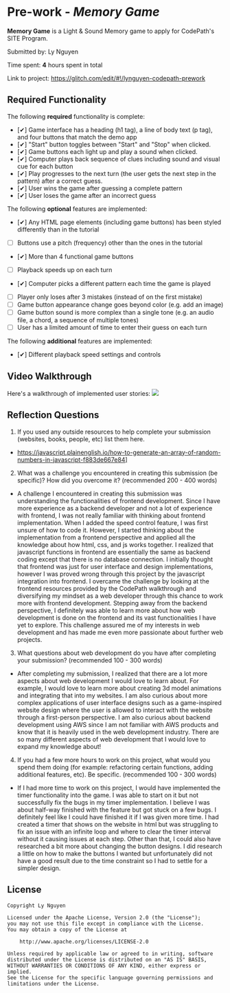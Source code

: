 # Pre-work - _Memory Game_

**Memory Game** is a Light & Sound Memory game to apply for CodePath's SITE Program.

Submitted by: Ly Nguyen

Time spent: **4** hours spent in total

Link to project: https://glitch.com/edit/#!/lynguyen-codepath-prework

## Required Functionality

The following **required** functionality is complete:

- [✔] Game interface has a heading (h1 tag), a line of body text (p tag), and four buttons that match the demo app
- [✔] "Start" button toggles between "Start" and "Stop" when clicked.
- [✔] Game buttons each light up and play a sound when clicked.
- [✔] Computer plays back sequence of clues including sound and visual cue for each button
- [✔] Play progresses to the next turn (the user gets the next step in the pattern) after a correct guess.
- [✔] User wins the game after guessing a complete pattern
- [✔] User loses the game after an incorrect guess

The following **optional** features are implemented:

- [✔] Any HTML page elements (including game buttons) has been styled differently than in the tutorial
- [ ] Buttons use a pitch (frequency) other than the ones in the tutorial
- [✔] More than 4 functional game buttons
- [ ] Playback speeds up on each turn
- [✔] Computer picks a different pattern each time the game is played
- [ ] Player only loses after 3 mistakes (instead of on the first mistake)
- [ ] Game button appearance change goes beyond color (e.g. add an image)
- [ ] Game button sound is more complex than a single tone (e.g. an audio file, a chord, a sequence of multiple tones)
- [ ] User has a limited amount of time to enter their guess on each turn

The following **additional** features are implemented:

- [✔] Different playback speed settings and controls

## Video Walkthrough

Here's a walkthrough of implemented user stories:
![](your-link-here)

## Reflection Questions

1. If you used any outside resources to help complete your submission (websites, books, people, etc) list them here.

- https://javascript.plainenglish.io/how-to-generate-an-array-of-random-numbers-in-javascript-f883de667e84]

2. What was a challenge you encountered in creating this submission (be specific)? How did you overcome it? (recommended 200 - 400 words)

- A challenge I encountered in creating this submission was understanding the functionalities of frontend development. Since I have more experience as a backend developer and not a lot of experience with frontend, I was not really familiar with thinking about frontend implementation. When I added the speed control feature, I was first unsure of how to code it. However, I started thinking about the implementation from a frontend perspective and applied all the knowledge about how html, css, and js works together. I realized that javascript functions in frontend are essentially the same as backend coding except that there is no database connection. I initially thought that frontend was just for user interface and design implementations, however I was proved wrong through this project by the javascript integration into frontend. I overcame the challenge by looking at the frontend resources provided by the CodePath walkthrough and diversifying my mindset as a web developer through this chance to work more with frontend development. Stepping away from the backend perspective, I definitely was able to learn more about how web development is done on the frontend and its vast functionalities I have yet to explore. This challenge assured me of my interests in web development and has made me even more passionate about further web projects.

3. What questions about web development do you have after completing your submission? (recommended 100 - 300 words)

- After completing my submission, I realized that there are a lot more aspects about web development I would love to learn about. For example, I would love to learn more about creating 3d model animations and integrating that into my websites. I am also curious about more complex applications of user interface designs such as a game-inspired website design where the user is allowed to interact with the website through a first-person perspective. I am also curious about backend development using AWS since I am not familiar with AWS products and know that it is heavily used in the web development industry. There are so many different aspects of web development that I would love to expand my knowledge about!

4. If you had a few more hours to work on this project, what would you spend them doing (for example: refactoring certain functions, adding additional features, etc). Be specific. (recommended 100 - 300 words)

- If I had more time to work on this project, I would have implemented the timer functionality into the game. I was able to start on it but not successfully fix the bugs in my timer implementation. I believe I was about half-way finished with the feature but got stuck on a few bugs. I definitely feel like I could have finished it if I was given more time. I had created a timer that shows on the website in html but was struggling to fix an issue with an infinite loop and where to clear the timer interval without it causing issues at each step. Other than that, I could also have researched a bit more about changing the button designs. I did research a little on how to make the buttons I wanted but unfortunately did not have a good result due to the time constraint so I had to settle for a simpler design.

## License

    Copyright Ly Nguyen

    Licensed under the Apache License, Version 2.0 (the "License");
    you may not use this file except in compliance with the License.
    You may obtain a copy of the License at

        http://www.apache.org/licenses/LICENSE-2.0

    Unless required by applicable law or agreed to in writing, software
    distributed under the License is distributed on an "AS IS" BASIS,
    WITHOUT WARRANTIES OR CONDITIONS OF ANY KIND, either express or implied.
    See the License for the specific language governing permissions and
    limitations under the License.
